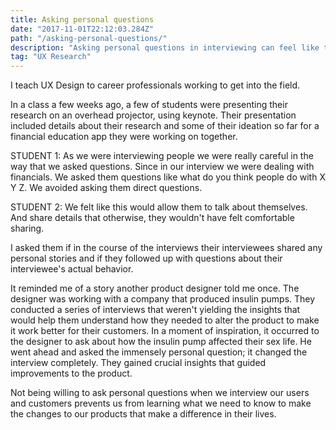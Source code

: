 ```yaml
---
title: Asking personal questions
date: "2017-11-01T22:12:03.284Z"
path: "/asking-personal-questions/"
description: "Asking personal questions in interviewing can feel like the wrong choice. It really isn't!"
tag: "UX Research"
---
```

<!-- (http://en.wikipedia.org/wiki/Salted_duck_egg). -->
<!-- ![Chinese Salty Egg](./salty_egg.jpg) -->

I teach UX Design to career professionals working to get into the field.

In a class a few weeks ago, a few of students were presenting their research on an overhead projector, using keynote. Their presentation included details about their research and some of their ideation so far for a financial education app they were working on together.

STUDENT 1: As we were interviewing people we were really careful in the way that we asked questions. Since in our interview we were dealing with financials. We asked them questions like what do you think people do with X Y Z.  We avoided asking them direct questions.

STUDENT 2: We felt like this would allow them to talk about themselves. And share details that otherwise, they wouldn't have felt comfortable sharing.

I asked them if in the course of the interviews their interviewees shared any personal stories and if they followed up with questions about their interviewee's actual behavior.

It reminded me of a story another product designer told me once. The designer was working with a company that produced insulin pumps. They conducted a series of interviews that weren't yielding the insights that would help them understand how they needed to alter the product to make it work better for their customers. In a moment of inspiration, it occurred to the designer to ask about how the insulin pump affected their sex life. He went ahead and asked the immensely personal question; it changed the interview completely. They gained crucial insights that guided improvements to the product.

Not being willing to ask personal questions when we interview our users and customers prevents us from learning what we need to know to make the changes to our products that make a difference in their lives.